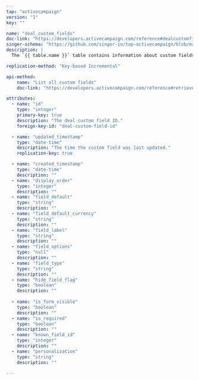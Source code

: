 ```yaml
---
tap: "activecampaign"
version: "1"
key: ""

name: "deal_custom_fields"
doc-link: "https://developers.activecampaign.com/reference#dealcustomfieldmeta"
singer-schema: "https://github.com/singer-io/tap-activecampaign/blob/master/tap_activecampaign/schemas/deal_custom_fields.json"
description: |
  The `{{ table.name }}` table contains information about custom fields for deals in your {{ integration.display_name }} account.

replication-method: "Key-based Incremental"

api-method:
    name: "List all custom fields"
    doc-link: "https://developers.activecampaign.com/reference#retrieve-all-dealcustomfielddata-resources"

attributes:
  - name: "id"
    type: "integer"
    primary-key: true
    description: "The deal custom field ID."
    foreign-key-id: "deal-custom-field-id"

  - name: "updated_timestamp"
    type: "date-time"
    description: "The time the custom field was last updated."
    replication-key: true

  - name: "created_timestamp"
    type: "date-time"
    description: ""
  - name: "display_order"
    type: "integer"
    description: ""
  - name: "field_default"
    type: "string"
    description: ""
  - name: "field_default_currency"
    type: "string"
    description: ""
  - name: "field_label"
    type: "string"
    description: ""
  - name: "field_options"
    type: "null"
    description: ""
  - name: "field_type"
    type: "string"
    description: ""
  - name: "hide_field_flag"
    type: "boolean"
    description: ""
  
  - name: "is_form_visible"
    type: "boolean"
    description: ""
  - name: "is_required"
    type: "boolean"
    description: ""
  - name: "known_field_id"
    type: "integer"
    description: ""
  - name: "personalization"
    type: "string"
    description: ""

---
```

